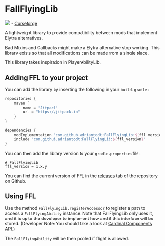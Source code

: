 # FallFlyingLib

[![](https://jitpack.io/v/adriantodt/FallFlyingLib.svg)](https://jitpack.io/#adriantodt/FallFlyingLib) - [Curseforge](https://www.curseforge.com/minecraft/mc-mods/fallflyinglib) 

A lightweight library to provide compatibility between mods that implement Elytra alternatives.

Bad Mixins and Callbacks might make a Elytra alternative stop working. This library exists so that all modifications
can be made from a single place.

This library takes inspiration in PlayerAbilityLib.

## Adding FFL to your project

You can add the library by inserting the following in your `build.gradle` :

```gradle
repositories {
    maven {
        name = "Jitpack"
        url = "https://jitpack.io"
    }
}

dependencies {
    modImplementation "com.github.adriantodt:FallFlyingLib:${ffl_version}"
    include "com.github.adriantodt:FallFlyingLib:${ffl_version}"
}
```

You can then add the library version to your `gradle.properties`file:

```properties
# FallFlyingLib
ffl_version = 1.x.y
```

You can find the current version of FFL in the [releases](https://github.com/adriantodt/FallFlyingLib/releases) tab of the repository on Github.

## Using FFL

Use the method `FallFlyingLib.registerAccessor` to register a path to access a `FallFlyingAbility` instance.
Note that FallFlyingLib only uses it, and it is up to the developer to implement how and if this interface will be stored.
(Developer Note: You should take a look at [Cardinal Components API](https://github.com/OnyxStudios/Cardinal-Components-API).)

The `FallFlyingAbility` will be then pooled if flight is allowed.